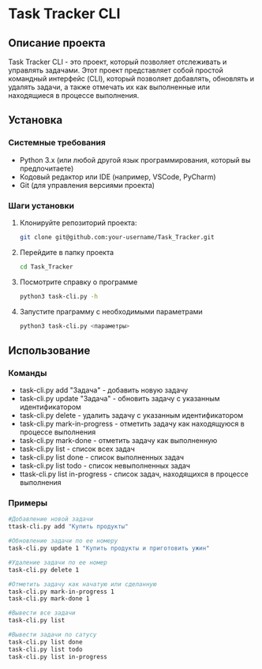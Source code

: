 # Task Tracker CLI

## Описание проекта
Task Tracker CLI - это проект, который позволяет отслеживать и управлять задачами. Этот проект представляет собой простой командный интерфейс (CLI), который позволяет добавлять, обновлять и удалять задачи, а также отмечать их как выполненные или находящиеся в процессе выполнения.

## Установка

### Системные требования
- Python 3.x (или любой другой язык программирования, который вы предпочитаете)
- Кодовый редактор или IDE (например, VSCode, PyCharm)
- Git (для управления версиями проекта)

### Шаги установки
1. Клонируйте репозиторий проекта: 
   ```bash
   git clone git@github.com:your-username/Task_Tracker.git  
2. Перейдите в папку проекта
   ```bash
   cd Task_Tracker
3. Посмотрите справку о программе
   ```bash
   python3 task-cli.py -h
4. Запустите праграмму с необходимыми параметрами
   ```bash
   python3 task-cli.py <параметры>

## Использование

### Команды
- task-cli.py add "Задача" - добавить новую задачу
- task-cli.py update <id> "Задача" - обновить задачу с указанным идентификатором
- task-cli.py delete <id> - удалить задачу с указанным идентификатором
- task-cli.py mark-in-progress <id> - отметить задачу как находящуюся в процессе выполнения
- task-cli.py mark-done <id> - отметить задачу как выполненную
- task-cli.py list - список всех задач
- task-cli.py list done - список выполненных задач
- task-cli.py list todo - список невыполненных задач
- ttask-cli.py list in-progress - список задач, находящихся в процессе выполнения

### Примеры
   ```bash
  #Добавление новой задачи
  ttask-cli.py add "Купить продукты"

  #Обновление задачи по ее номеру
  task-cli.py update 1 "Купить продукты и приготовить ужин"

  #Удаление задачи по ее номер
  task-cli.py delete 1

  #Отметить задачу как начатую или сделанную
  task-cli.py mark-in-progress 1
  task-cli.py mark-done 1

  #Вывести все задачи
  task-cli.py list

  #Вывести задачи по сатусу
  task-cli.py list done
  task-cli.py list todo
  task-cli.py list in-progress
